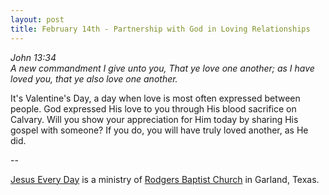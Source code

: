 ```yaml
---
layout: post
title: February 14th - Partnership with God in Loving Relationships
---
```


_John 13:34  
A new commandment I give unto you, That ye love one another; as I
have loved you, that ye also love one another._

It's Valentine's Day, a day when love is most often expressed
between people. God expressed His love to you through His blood
sacrifice on Calvary. Will you show your appreciation for Him today
by sharing His gospel with someone? If you do, you will have truly
loved another, as He did.

 --

<a href=http://jesuseveryday.net>Jesus Every Day</a> is a ministry of <a href=http://rodgersbaptist.net>Rodgers Baptist Church</a> in Garland, Texas.
